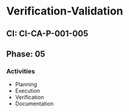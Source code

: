 # Verification-Validation

## CI: CI-CA-P-001-005
## Phase: 05

### Activities
- Planning
- Execution
- Verification
- Documentation
